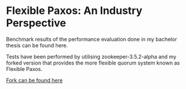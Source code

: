 # Flexible Paxos: An Industry Perspective

Benchmark results of the performance evaluation done in my bachelor thesis can be found here.

Tests have been performed by utilising zookeeper-3.5.2-alpha and my forked version that provides the more flexible quorum system known as Flexible Paxos.

[Fork can be found here](https://github.com/Max-Meldrum/zookeeper)

